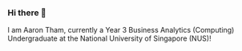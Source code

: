 ### Hi there 👋
I am Aaron Tham, currently a Year 3 Business Analytics (Computing) Undergraduate at the National University of Singapore (NUS)!
